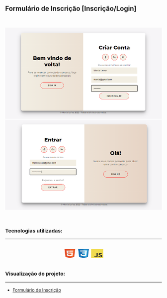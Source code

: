 ##  Formulário de Inscrição [Inscrição/Login]
<br>
<p align="center">
  <img src="screenshot.do.projeto [inscricao].png"></img>
  <img src="screenshot.do.projeto [login].png"></img>
</p>
<br>

### Tecnologias utilizadas:
<hr>
<br>
<div align="center">
  <img align="center" alt="HTML" height="30" width="40" src="https://raw.githubusercontent.com/devicons/devicon/master/icons/html5/html5-original.svg">
  <img align="center" alt="CSS" height="30" width="40" src="https://raw.githubusercontent.com/devicons/devicon/master/icons/css3/css3-original.svg">
  <img align="center" alt="JavaScript" height="30" width="40" src="https://raw.githubusercontent.com/devicons/devicon/master/icons/javascript/javascript-original.svg">
</div>
<br>

### Visualização do projeto: <hr>

- [Formulário de Inscrição](https://relogiodigitaldinamico.netlify.app)
